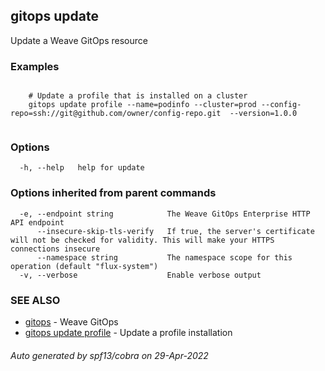 ## gitops update

Update a Weave GitOps resource

### Examples

```

	# Update a profile that is installed on a cluster
	gitops update profile --name=podinfo --cluster=prod --config-repo=ssh://git@github.com/owner/config-repo.git  --version=1.0.0
		
```

### Options

```
  -h, --help   help for update
```

### Options inherited from parent commands

```
  -e, --endpoint string            The Weave GitOps Enterprise HTTP API endpoint
      --insecure-skip-tls-verify   If true, the server's certificate will not be checked for validity. This will make your HTTPS connections insecure
      --namespace string           The namespace scope for this operation (default "flux-system")
  -v, --verbose                    Enable verbose output
```

### SEE ALSO

* [gitops](gitops.md)	 - Weave GitOps
* [gitops update profile](gitops_update_profile.md)	 - Update a profile installation

###### Auto generated by spf13/cobra on 29-Apr-2022
